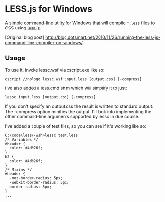 # LESS.js for Windows
A simple command-line utilty for Windows that will compile `*.less` files to
CSS using [less.js](https://github.com/cloudhead/less.js/).

[Original blog post]
http://blog.dotsmart.net/2010/11/26/running-the-less-js-command-line-compiler-on-windows/.

## Usage
To use it, invoke lessc.wsf via cscript.exe like so:

    cscript //nologo lessc.wsf input.less [output.css] [-compress]

I've also added a less.cmd shim which will simplify it to just:

    lessc input.less [output.css] [-compress]

If you don't specify an output.css the result is written to standard output. The -compress option minifies the output. I'll look into implementing the other command-line arguments supported by lessc in due course.

I've added a couple of test files, so you can see if it's working like so:

    C:\code\lessc-wsh>lessc test.less
    /* Variables */
    #header {
      color: #4d926f;
    }
    h2 {
      color: #4d926f;
    }
    /* Mixins */
    #header {
      -moz-border-radius: 5px;
      -webkit-border-radius: 5px;
      border-radius: 5px;
    }
    ...
